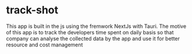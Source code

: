 # track-shot
This app is built in the js using the fremwork NextJs with Tauri. The motive of this app is to track the developers time spent on daily basis so that company can analyse the collected data by the app and use it for better resource and cost management
